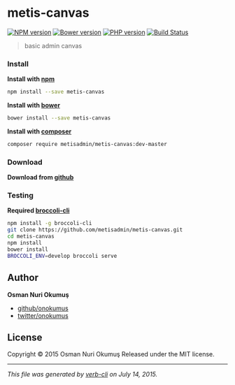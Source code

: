 # metis-canvas

[![NPM version](https://badge.fury.io/js/metis-canvas.svg)](http://badge.fury.io/js/metis-canvas) [![Bower version](https://badge.fury.io/bo/metis-canvas.svg)](http://badge.fury.io/bo/metis-canvas) [![PHP version](https://badge.fury.io/ph/metisadmin%2Fmetis-canvas.svg)](http://badge.fury.io/ph/metisadmin%2Fmetis-canvas)  [![Build Status](https://travis-ci.org/metisadmin/metis-canvas.svg)](https://travis-ci.org/metisadmin/metis-canvas)

> basic admin canvas

### Install

**Install with [npm](https://www.npmjs.com)**

```bash
npm install --save metis-canvas
```

**Install with [bower](http://bower.io/)**

```bash
bower install --save metis-canvas
```

**Install with [composer](https://getcomposer.org/)**

```bash
composer require metisadmin/metis-canvas:dev-master
```
### Download

**Download from [github](https://github.com/metisadmin/metis-canvas/archive/master.zip)**

### Testing

**Required [broccoli-cli](https://github.com/broccolijs/broccoli-cli)**

```bash
npm install -g broccoli-cli
git clone https://github.com/metisadmin/metis-canvas.git
cd metis-canvas
npm install
bower install
BROCCOLI_ENV=develop broccoli serve
```
## Author

**Osman Nuri Okumuş**

+ [github/onokumus](https://github.com/onokumus)
+ [twitter/onokumus](http://twitter.com/onokumus)

## License

Copyright © 2015 Osman Nuri Okumuş
Released under the MIT license.

***

_This file was generated by [verb-cli](https://github.com/assemble/verb-cli) on July 14, 2015._

<!-- reflinks generated by verb-reflinks plugin -->

[assemble]: http://assemble.io
[template]: https://github.com/jonschlinkert/template
[verb]: https://github.com/assemble/verb
